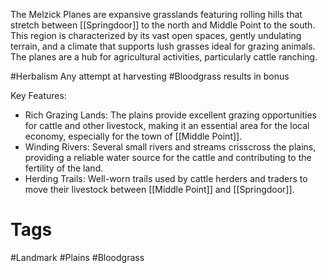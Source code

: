 The Melzick Planes are expansive grasslands featuring rolling hills that stretch between [[Springdoor]] to the north and Middle Point to the south. This region is characterized by its vast open spaces, gently undulating terrain, and a climate that supports lush grasses ideal for grazing animals. The planes are a hub for agricultural activities, particularly cattle ranching.

#Herbalism Any attempt at harvesting #Bloodgrass results in bonus

Key Features:

- Rich Grazing Lands: The plains provide excellent grazing opportunities for cattle and other livestock, making it an essential area for the local economy, especially for the town of [[Middle Point]].
- Winding Rivers: Several small rivers and streams crisscross the plains, providing a reliable water source for the cattle and contributing to the fertility of the land.
- Herding Trails: Well-worn trails used by cattle herders and traders to move their livestock between [[Middle Point]] and [[Springdoor]].

# Tags

#Landmark #Plains #Bloodgrass
